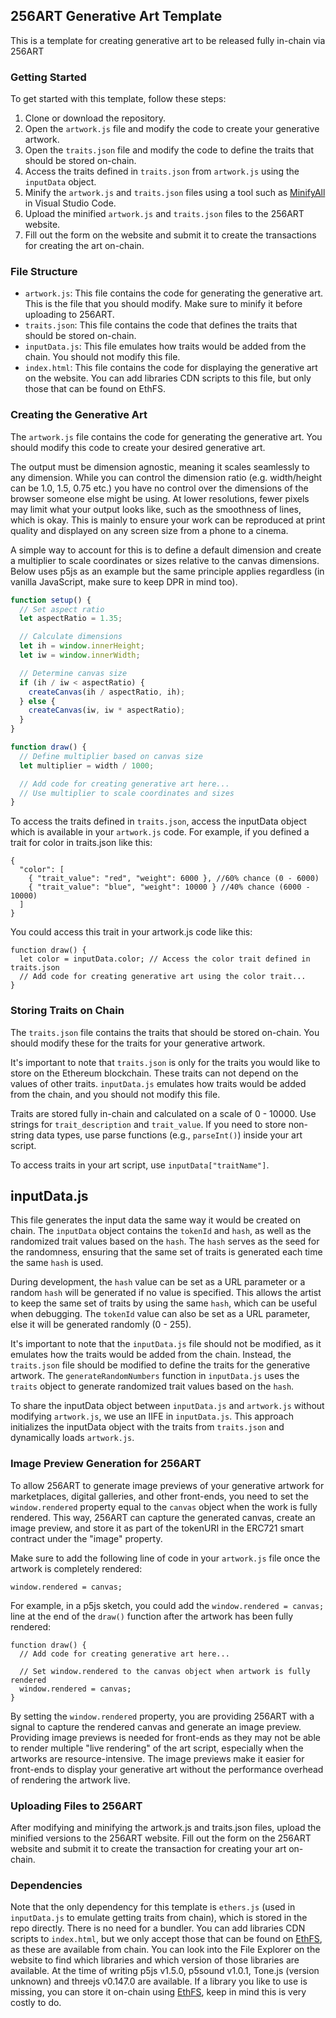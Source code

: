 ## 256ART Generative Art Template

This is a template for creating generative art to be released fully in-chain via 256ART 

### Getting Started

To get started with this template, follow these steps:

1. Clone or download the repository.
2. Open the `artwork.js` file and modify the code to create your generative artwork.
3. Open the `traits.json` file and modify the code to define the traits that should be stored on-chain.
4. Access the traits defined in `traits.json` from `artwork.js` using the `inputData` object.
5. Minify the `artwork.js` and `traits.json` files using a tool such as [MinifyAll](https://marketplace.visualstudio.com/items?itemName=Luub.minifyall) in Visual Studio Code.
6. Upload the minified `artwork.js` and `traits.json` files to the 256ART website.
7. Fill out the form on the website and submit it to create the transactions for creating the art on-chain.

### File Structure

- `artwork.js`: This file contains the code for generating the generative art. This is the file that you should modify. Make sure to minify it before uploading to 256ART.
- `traits.json`: This file contains the code that defines the traits that should be stored on-chain.
- `inputData.js`: This file emulates how traits would be added from the chain. You should not modify this file.
- `index.html`: This file contains the code for displaying the generative art on the website. You can add libraries CDN scripts to this file, but only those that can be found on EthFS.

### Creating the Generative Art

The `artwork.js` file contains the code for generating the generative art. You should modify this code to create your desired generative art.

The output must be dimension agnostic, meaning it scales seamlessly to any dimension. While you can control the dimension ratio (e.g. width/height can be 1.0, 1.5, 0.75 etc.) you have no control over the dimensions of the browser someone else might be using. At lower resolutions, fewer pixels may limit what your output looks like, such as the smoothness of lines, which is okay. This is mainly to ensure your work can be reproduced at print quality and displayed on any screen size from a phone to a cinema.

A simple way to account for this is to define a default dimension and create a multiplier to scale coordinates or sizes relative to the canvas dimensions. Below uses p5js as an example but the same principle applies regardless (in vanilla JavaScript, make sure to keep DPR in mind too).

```javascript
function setup() {
  // Set aspect ratio
  let aspectRatio = 1.35;

  // Calculate dimensions
  let ih = window.innerHeight;
  let iw = window.innerWidth;

  // Determine canvas size
  if (ih / iw < aspectRatio) {
    createCanvas(ih / aspectRatio, ih);
  } else {
    createCanvas(iw, iw * aspectRatio);
  }
}

function draw() {
  // Define multiplier based on canvas size
  let multiplier = width / 1000;

  // Add code for creating generative art here...
  // Use multiplier to scale coordinates and sizes
}
```

To access the traits defined in `traits.json`, access the inputData object which is available in your `artwork.js` code. For example, if you defined a trait for color in traits.json like this:

```
{
  "color": [
    { "trait_value": "red", "weight": 6000 }, //60% chance (0 - 6000)
    { "trait_value": "blue", "weight": 10000 } //40% chance (6000 - 10000)
  ]
}
```

You could access this trait in your artwork.js code like this:

```
function draw() {
  let color = inputData.color; // Access the color trait defined in traits.json
  // Add code for creating generative art using the color trait...
}
```

### Storing Traits on Chain

The `traits.json` file contains the traits that should be stored on-chain. You should modify these for the traits for your generative artwork.

It's important to note that `traits.json` is only for the traits you would like to store on the Ethereum blockchain. These traits can not depend on the values of other traits. `inputData.js` emulates how traits would be added from the chain, and you should not modify this file.

Traits are stored fully in-chain and calculated on a scale of 0 - 10000. Use strings for `trait_description` and `trait_value`. If you need to store non-string data types, use parse functions (e.g., `parseInt()`) inside your art script.

To access traits in your art script, use `inputData["traitName"]`.

## inputData.js

This file generates the input data the same way it would be created on chain. The `inputData` object contains the `tokenId` and `hash`, as well as the randomized trait values based on the `hash`. The `hash` serves as the seed for the randomness, ensuring that the same set of traits is generated each time the same `hash` is used.

During development, the `hash` value can be set as a URL parameter or a random `hash` will be generated if no value is specified. This allows the artist to keep the same set of traits by using the same `hash`, which can be useful when debugging. The `tokenId` value can also be set as a URL parameter, else it will be generated randomly (0 - 255).

It's important to note that the `inputData.js` file should not be modified, as it emulates how the traits would be added from the chain. Instead, the `traits.json` file should be modified to define the traits for the generative artwork. The `generateRandomNumbers` function in `inputData.js` uses the `traits` object to generate randomized trait values based on the `hash`.

To share the inputData object between `inputData.js` and `artwork.js` without modifying `artwork.js`, we use an IIFE in `inputData.js`. This approach initializes the inputData object with the traits from `traits.json` and dynamically loads `artwork.js`.

### Image Preview Generation for 256ART

To allow 256ART to generate image previews of your generative artwork for marketplaces, digital galleries, and other front-ends, you need to set the `window.rendered` property equal to the `canvas` object when the work is fully rendered. This way, 256ART can capture the generated canvas, create an image preview, and store it as part of the tokenURI in the ERC721 smart contract under the "image" property.

Make sure to add the following line of code in your `artwork.js` file once the artwork is completely rendered:

```
window.rendered = canvas;
```

For example, in a p5js sketch, you could add the `window.rendered = canvas;` line at the end of the `draw()` function after the artwork has been fully rendered:

```
function draw() {
  // Add code for creating generative art here...

  // Set window.rendered to the canvas object when artwork is fully rendered
  window.rendered = canvas;
}
```

By setting the `window.rendered` property, you are providing 256ART with a signal to capture the rendered canvas and generate an image preview. Providing image previews is needed for front-ends as they may not be able to render multiple "live rendering" of the art script, especially when the artworks are resource-intensive. The image previews make it easier for front-ends to display your generative art without the performance overhead of rendering the artwork live.

### Uploading Files to 256ART

After modifying and minifying the artwork.js and traits.json files, upload the minified versions to the 256ART website. Fill out the form on the 256ART website and submit it to create the transaction for creating your art on-chain.

### Dependencies 

Note that the only dependency for this template is `ethers.js` (used in `inputData.js` to emulate getting traits from chain), which is stored in the repo directly. There is no need for a bundler. You can add libraries CDN scripts to `index.html`, but we only accept those that can be found on [EthFS](https://ethfs.xyz/), as these are available from chain. You can look into the File Explorer on the website to find which libraries and which version of those libraries are available. At the time of writing p5js v1.5.0, p5sound v1.0.1, Tone.js (version unknown) and threejs v0.147.0 are available. If a library you like to use is missing, you can store it on-chain using [EthFS](https://ethfs.xyz/), keep in mind this is very costly to do.
